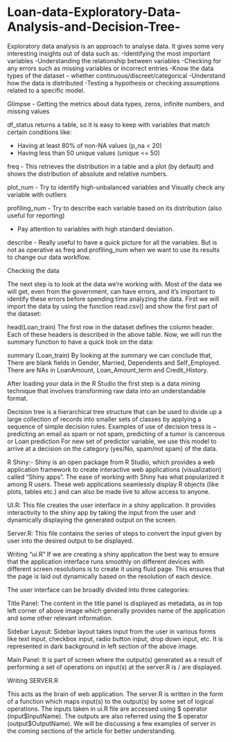 # Loan-data-Exploratory-Data-Analysis-and-Decision-Tree-


Exploratory data analysis is an approach to analyse data. It gives some very interesting insights out of data such as:
-Identifying the most important variables
-Understanding the relationship between variables
-Checking for any errors such as missing variables or incorrect entries
-Know the data types of the dataset – whether continuous/discreet/categorical
-Understand how the data is distributed
-Testing a hypothesis or checking assumptions related to a specific model.

Glimpse - Getting the metrics about data types, zeros, infinite numbers, and missing values

df_status returns a table, so it is easy to keep with variables that match certain conditions like:
+ Having at least 80% of non-NA values (p_na < 20)
+ Having less than 50 unique values (unique <= 50)

freq - This retrieves the distribution in a table and a plot (by default) and shows the distribution of absolute and relative numbers.

plot_num - Try to identify high-unbalanced variables and Visually check any variable with outliers

profiling_num - Try to describe each variable based on its distribution (also useful for reporting)
   - Pay attention to variables with high standard deviation.
    
describe - Really useful to have a quick picture for all the variables. But is not as operative as freq and profiling_num when we want to use its results to change our data workflow.

Checking the data

The next step is to look at the data we’re working with. Most of the data we will get, even from the government, can have errors, and it’s important to identify these errors before spending time analyzing the data.
First we will import the data by using the function read.csv() and show the first part of the dataset:


head(Loan_train)
       The first row in the dataset defines the column header. Each of these headers is described in the above table. Now, we will run the summary function to have a quick look on the data:

summary (Loan_train)
           By looking at the summary we can conclude that,
There are blank fields in Gender, Married, Dependents and Self_Employed.
There are NAs in LoanAmount, Loan_Amount_term and Credit_History.

After loading your data in the R Studio the first step is a data mining technique that involves transforming raw data into an understandable format.

Decision tree is a hierarchical tree structure that can be used to divide up a large collection of records into smaller sets of classes by applying a sequence of simple decision rules.
Examples of use of decision tress is − predicting an email as spam or not spam, predicting of a tumor is cancerous or Loan prediction
For new set of predictor variable, we use this model to arrive at a decision on the category (yes/No, spam/not spam) of the data.


R Shiny:-
Shiny is an open package from R Studio, which provides a web application framework to create interactive web applications (visualization) called “Shiny apps”. The ease of working with Shiny has what popularized it among R users. These web applications seamlessly display R objects (like plots, tables etc.) and can also be made live to allow access to anyone.

UI.R: This file creates the user interface in a shiny application. It provides interactivity to the shiny app by taking the input from the user and dynamically displaying the generated output on the screen.

 Server.R: This file contains the series of steps to convert the input given by user into the desired output to be displayed.

Writing “ui.R”
If we are creating a shiny application the best way to ensure that the application interface runs smoothly on different devices with different screen resolutions is to create it using fluid page. This ensures that the page is laid out dynamically based on the resolution of each device.

The user interface can be broadly divided into three categories:

Title Panel: 
The content in the title panel is displayed as metadata, as in top left corner of 
above image which generally provides name of the application and some other relevant information.

Sidebar Layout: 
Sidebar layout takes input from the user in various forms like text input, checkbox input, radio button input, drop down input, etc. It is represented in dark background in left section of the above image.

Main Panel: 
It is part of screen where the output(s) generated as a result of performing a set of operations on input(s) at the server.R is / are displayed.




Writing SERVER.R

This acts as the brain of web application. The server.R is written in the form of a function which maps input(s) to the output(s) by some set of logical operations. The inputs taken in ui.R file are accessed using $ operator (input$InputName). The outputs are also referred using the $ operator (output$OutputName). We will be discussing a few examples of server in the coming sections of the article for better understanding.
